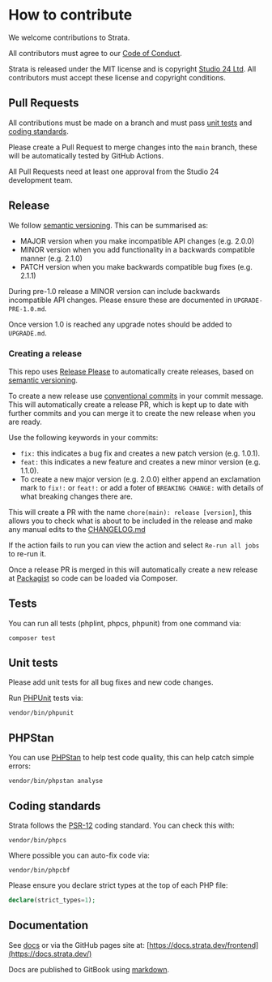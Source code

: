 # How to contribute

We welcome contributions to Strata. 

All contributors must agree to our [Code of Conduct](CODE_OF_CONDUCT.md). 

Strata is released under the MIT license and is copyright [Studio 24 Ltd](https://www.studio24.net/). All contributors 
must accept these license and copyright conditions.

## Pull Requests

All contributions must be made on a branch and must pass [unit tests](#tests) and [coding standards](#coding-standards). 

Please create a Pull Request to merge changes into the `main` branch, these will be automatically tested by 
GitHub Actions. 

All Pull Requests need at least one approval from the Studio 24 development team.

## Release

We follow [semantic versioning](https://semver.org/). This can be summarised as:

* MAJOR version when you make incompatible API changes (e.g. 2.0.0)
* MINOR version when you add functionality in a backwards compatible manner (e.g. 2.1.0)
* PATCH version when you make backwards compatible bug fixes (e.g. 2.1.1)
 
During pre-1.0 release a MINOR version can include backwards incompatible API changes. Please ensure these are 
documented in `UPGRADE-PRE-1.0.md`.

Once version 1.0 is reached any upgrade notes should be added to `UPGRADE.md`.
 
### Creating a release

This repo uses [Release Please](https://github.com/marketplace/actions/release-please-action) to automatically create releases, based on [semantic versioning](https://semver.org/).

To create a new release use [conventional commits](https://www.conventionalcommits.org/en/v1.0.0/) in your commit message. This will automatically create a release PR, which is kept up to date with further commits and you can merge it to create the new release when you are ready.

Use the following keywords in your commits:

* `fix:` this indicates a bug fix and creates a new patch version (e.g. 1.0.1).
* `feat:` this indicates a new feature and creates a new minor version (e.g. 1.1.0).
* To create a new major version (e.g. 2.0.0) either append an exclamation mark to `fix!:` or `feat!:` or add a foter of `BREAKING CHANGE:` with details of what breaking changes there are.

This will create a PR with the name `chore(main): release [version]`, this allows you to check what is about to be 
included in the release and make any manual edits to the [CHANGELOG.md](https://github.com/strata/frontend/blob/master/CHANGELOG.md)

If the action fails to run you can view the action and select `Re-run all jobs` to re-run it.

Once a release PR is merged in this will automatically create a new release at [Packagist](https://packagist.org/packages/strata/frontend) 
so code can be loaded via Composer.  

## Tests

You can run all tests (phplint, phpcs, phpunit) from one command via:

```
composer test
```

## Unit tests

Please add unit tests for all bug fixes and new code changes.

Run [PHPUnit](https://phpunit.readthedocs.io/en/8.0/) tests via: 

```
vendor/bin/phpunit
```

## PHPStan

You can use [PHPStan](https://phpstan.org/) to help test code quality, this can help catch simple errors:

```
vendor/bin/phpstan analyse
```

## Coding standards

Strata follows the [PSR-12](https://www.php-fig.org/psr/psr-12/) coding standard. You can check this with:

```
vendor/bin/phpcs
```

Where possible you can auto-fix code via:

```
vendor/bin/phpcbf
```

Please ensure you declare strict types at the top of each PHP file:

```php
declare(strict_types=1);
```

## Documentation

See [docs](docs/README.md) or via the GitHub pages site at: [https://docs.strata.dev/frontend](https://docs.strata.dev/)

Docs are published to GitBook using [markdown](https://docs.gitbook.com/editing-content/markdown).  
